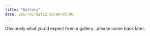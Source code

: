 ```yaml
---
title: "Gallery"
date: 2017-03-02T12:00:00-05:00
---
```

Obviously what you'd expect from a gallery...please come back later.